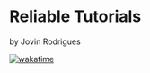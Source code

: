 # Reliable Tutorials
by Jovin Rodrigues

[![wakatime](https://wakatime.com/badge/github/pexeixv/reliabletutorials.svg)](https://wakatime.com/badge/github/pexeixv/reliabletutorials)


